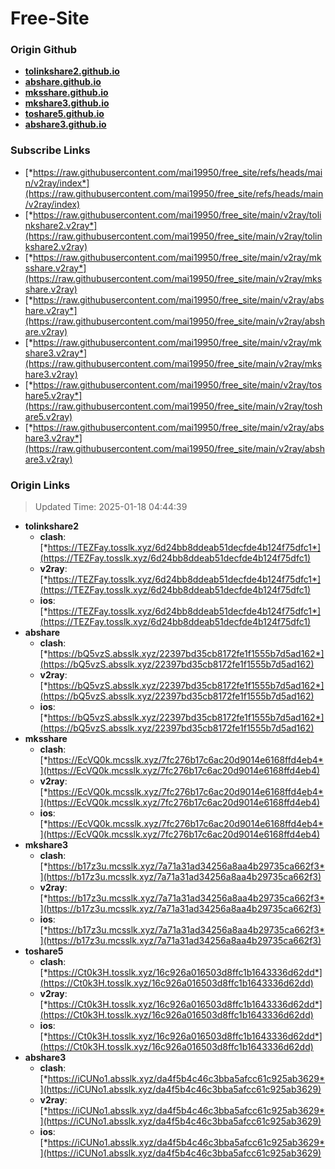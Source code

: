 # Free-Site

### Origin Github

- [**tolinkshare2.github.io**](https://github.com/tolinkshare2/tolinkshare2.github.io)
- [**abshare.github.io**](https://github.com/abshare/abshare.github.io)
- [**mksshare.github.io**](https://github.com/mksshare/mksshare.github.io)
- [**mkshare3.github.io**](https://github.com/mkshare3/mkshare3.github.io)
- [**toshare5.github.io**](https://github.com/toshare5/toshare5.github.io)
- [**abshare3.github.io**](https://github.com/abshare3/abshare3.github.io)

### Subscribe Links

- [*https://raw.githubusercontent.com/mai19950/free_site/refs/heads/main/v2ray/index*](https://raw.githubusercontent.com/mai19950/free_site/refs/heads/main/v2ray/index)
- [*https://raw.githubusercontent.com/mai19950/free_site/main/v2ray/tolinkshare2.v2ray*](https://raw.githubusercontent.com/mai19950/free_site/main/v2ray/tolinkshare2.v2ray)
- [*https://raw.githubusercontent.com/mai19950/free_site/main/v2ray/mksshare.v2ray*](https://raw.githubusercontent.com/mai19950/free_site/main/v2ray/mksshare.v2ray)
- [*https://raw.githubusercontent.com/mai19950/free_site/main/v2ray/abshare.v2ray*](https://raw.githubusercontent.com/mai19950/free_site/main/v2ray/abshare.v2ray)
- [*https://raw.githubusercontent.com/mai19950/free_site/main/v2ray/mkshare3.v2ray*](https://raw.githubusercontent.com/mai19950/free_site/main/v2ray/mkshare3.v2ray)
- [*https://raw.githubusercontent.com/mai19950/free_site/main/v2ray/toshare5.v2ray*](https://raw.githubusercontent.com/mai19950/free_site/main/v2ray/toshare5.v2ray)
- [*https://raw.githubusercontent.com/mai19950/free_site/main/v2ray/abshare3.v2ray*](https://raw.githubusercontent.com/mai19950/free_site/main/v2ray/abshare3.v2ray)

### Origin Links

> Updated Time: 2025-01-18 04:44:39

- **tolinkshare2**
  - **clash**: [*https://TEZFay.tosslk.xyz/6d24bb8ddeab51decfde4b124f75dfc1*](https://TEZFay.tosslk.xyz/6d24bb8ddeab51decfde4b124f75dfc1)
  - **v2ray**: [*https://TEZFay.tosslk.xyz/6d24bb8ddeab51decfde4b124f75dfc1*](https://TEZFay.tosslk.xyz/6d24bb8ddeab51decfde4b124f75dfc1)
  - **ios**: [*https://TEZFay.tosslk.xyz/6d24bb8ddeab51decfde4b124f75dfc1*](https://TEZFay.tosslk.xyz/6d24bb8ddeab51decfde4b124f75dfc1)
- **abshare**
  - **clash**: [*https://bQ5vzS.absslk.xyz/22397bd35cb8172fe1f1555b7d5ad162*](https://bQ5vzS.absslk.xyz/22397bd35cb8172fe1f1555b7d5ad162)
  - **v2ray**: [*https://bQ5vzS.absslk.xyz/22397bd35cb8172fe1f1555b7d5ad162*](https://bQ5vzS.absslk.xyz/22397bd35cb8172fe1f1555b7d5ad162)
  - **ios**: [*https://bQ5vzS.absslk.xyz/22397bd35cb8172fe1f1555b7d5ad162*](https://bQ5vzS.absslk.xyz/22397bd35cb8172fe1f1555b7d5ad162)
- **mksshare**
  - **clash**: [*https://EcVQ0k.mcsslk.xyz/7fc276b17c6ac20d9014e6168ffd4eb4*](https://EcVQ0k.mcsslk.xyz/7fc276b17c6ac20d9014e6168ffd4eb4)
  - **v2ray**: [*https://EcVQ0k.mcsslk.xyz/7fc276b17c6ac20d9014e6168ffd4eb4*](https://EcVQ0k.mcsslk.xyz/7fc276b17c6ac20d9014e6168ffd4eb4)
  - **ios**: [*https://EcVQ0k.mcsslk.xyz/7fc276b17c6ac20d9014e6168ffd4eb4*](https://EcVQ0k.mcsslk.xyz/7fc276b17c6ac20d9014e6168ffd4eb4)
- **mkshare3**
  - **clash**: [*https://b17z3u.mcsslk.xyz/7a71a31ad34256a8aa4b29735ca662f3*](https://b17z3u.mcsslk.xyz/7a71a31ad34256a8aa4b29735ca662f3)
  - **v2ray**: [*https://b17z3u.mcsslk.xyz/7a71a31ad34256a8aa4b29735ca662f3*](https://b17z3u.mcsslk.xyz/7a71a31ad34256a8aa4b29735ca662f3)
  - **ios**: [*https://b17z3u.mcsslk.xyz/7a71a31ad34256a8aa4b29735ca662f3*](https://b17z3u.mcsslk.xyz/7a71a31ad34256a8aa4b29735ca662f3)
- **toshare5**
  - **clash**: [*https://Ct0k3H.tosslk.xyz/16c926a016503d8ffc1b1643336d62dd*](https://Ct0k3H.tosslk.xyz/16c926a016503d8ffc1b1643336d62dd)
  - **v2ray**: [*https://Ct0k3H.tosslk.xyz/16c926a016503d8ffc1b1643336d62dd*](https://Ct0k3H.tosslk.xyz/16c926a016503d8ffc1b1643336d62dd)
  - **ios**: [*https://Ct0k3H.tosslk.xyz/16c926a016503d8ffc1b1643336d62dd*](https://Ct0k3H.tosslk.xyz/16c926a016503d8ffc1b1643336d62dd)
- **abshare3**
  - **clash**: [*https://iCUNo1.absslk.xyz/da4f5b4c46c3bba5afcc61c925ab3629*](https://iCUNo1.absslk.xyz/da4f5b4c46c3bba5afcc61c925ab3629)
  - **v2ray**: [*https://iCUNo1.absslk.xyz/da4f5b4c46c3bba5afcc61c925ab3629*](https://iCUNo1.absslk.xyz/da4f5b4c46c3bba5afcc61c925ab3629)
  - **ios**: [*https://iCUNo1.absslk.xyz/da4f5b4c46c3bba5afcc61c925ab3629*](https://iCUNo1.absslk.xyz/da4f5b4c46c3bba5afcc61c925ab3629)
